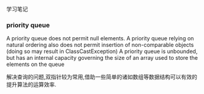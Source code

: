 学习笔记

### priority queue
A priority queue does not permit null elements. A priority queue relying on natural ordering also does not permit insertion of non-comparable objects (doing so may result in ClassCastException)
A priority queue is unbounded, but has an internal capacity governing the size of an array used to store the elements on the queue


解决查询的问题,双指针较为常用,借助一些简单的诸如数组等数据结构可以有效的提升算法的运算效率.